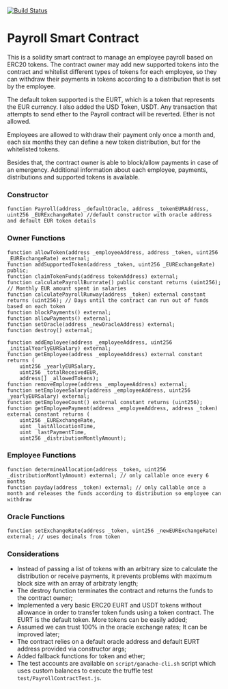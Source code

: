 [![Build Status](https://travis-ci.com/fforbeck/Payroll-SmartContract.svg?token=QwGVaghZwghs8qEgGeyu&branch=master)](https://travis-ci.com/fforbeck/Payroll-SmartContract)

# Payroll Smart Contract
This is a solidity smart contract to manage an employee payroll based on ERC20 tokens. The contract owner may
add new supported tokens into the contract and whitelist different types of tokens for each employee, so they can withdraw their payments in tokens according to a distribution that is set by the employee.

The default token supported is the EURT, which is a token that represents the EUR currency. I also added the USD Token, USDT. Any transaction that attempts to send ether to the Payroll contract will be reverted. Ether is not allowed.

Employees are allowed to withdraw their payment only once a month and, each six months they can define a new token distribution, but for the whitelisted tokens.

Besides that, the contract owner is able to block/allow payments in case of an emergency. Additional information about each employee, payments, distributions and supported tokens is available.



### Constructor
```solidity
function Payroll(address _defaultOracle, address _tokenEURAddress, uint256 _EURExchangeRate) //default constructor with oracle address and default EUR token details
```

### Owner Functions
```solidity
function allowToken(address _employeeAddress, address _token, uint256 _EURExchangeRate) external;
function addSupportedToken(address _token, uint256 _EURExchangeRate) public;
function claimTokenFunds(address tokenAddress) external;
function calculatePayrollBurnrate() public constant returns (uint256); // Monthly EUR amount spent in salaries
function calculatePayrollRunway(address _token) external constant returns (uint256); // Days until the contract can run out of funds based on each token
function blockPayments() external;
function allowPayments() external;
function setOracle(address _newOracleAddress) external;
function destroy() external;

function addEmployee(address _employeeAddress, uint256 _initialYearlyEURSalary) external;
function getEmployee(address _employeeAddress) external constant returns (
    uint256 _yearlyEURSalary,
    uint256 _totalReceivedEUR,
    address[] _allowedTokens);
function removeEmployee(address _employeeAddress) external;
function setEmployeeSalary(address _employeeAddress, uint256 _yearlyEURSalary) external;
function getEmployeeCount() external constant returns (uint256);
function getEmployeePayment(address _employeeAddress, address _token) external constant returns (
    uint256 _EURExchangeRate,
    uint _lastAllocationTime,
    uint _lastPaymentTime,
    uint256 _distributionMontlyAmount);
```

### Employee Functions
```solidity
function determineAllocation(address _token, uint256 _distributionMontlyAmount) external; // only callable once every 6 months
function payday(address _token) external; // only callable once a month and releases the funds according to distribution so employee can withdraw
```

### Oracle Functions
```solidity
function setExchangeRate(address _token, uint256 _newEURExchangeRate) external; // uses decimals from token
```

### Considerations
 - Instead of passing a list of tokens with an arbitrary size to calculate 
 the distribution or receive payments, it prevents problems with maximum block size with an array of arbitraty length;
 - The destroy function terminates the contract and returns the funds to the contract owner;
 - Implemented a very basic ERC20 EURT and USDT tokens without allowance in order to transfer token funds using
 a token contract. The EURT is the default token. More tokens can be easily added;
 - Assumed we can trust 100% in the oracle exchange rates; It can be improved later;
 - The contract relies on a default oracle address and default EURT address provided via constructor args;
 - Added fallback functions for token and ether;
 - The test accounts are available on `script/ganache-cli.sh` script which uses custom balances to 
 execute the truffle test `test/PayrollContractTest.js`.
